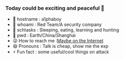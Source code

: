 ### Today could be exciting and peaceful 👋

<!--
**a1phaboy/a1phaboy** is a ✨ _special_ ✨ repository because its `README.md` (this file) appears on your GitHub profile.

Here are some ideas to get you started:
-->
- 👻 hostname : a1phaboy
- 🌱 whoami : Red Team/A security company
- 👯 schtasks : Sleeping, eating, learning and hunting
- 🤔 pwd : Earth/China/Shanghai
- 😜 How to reach me :[Maybe on the Internet](https://blog.a1phaboy.tech)
- 😄 Pronouns : Talk is cheap, show me the exp
- ⚡ Fun fact : some useful/cool things on attack
